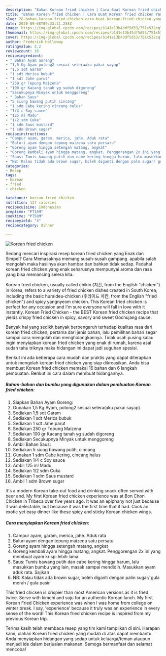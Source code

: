```yaml
---
description: "Bahan Korean fried chicken | Cara Buat Korean fried chicken Yang Bisa Manjain Lidah"
title: "Bahan Korean fried chicken | Cara Buat Korean fried chicken Yang Bisa Manjain Lidah"
slug: 28-bahan-korean-fried-chicken-cara-buat-korean-fried-chicken-yang-bisa-manjain-lidah
date: 2020-09-08T09:33:31.258Z
image: https://img-global.cpcdn.com/recipes/b141e13b43df5d53/751x532cq70/korean-fried-chicken-foto-resep-utama.jpg
thumbnail: https://img-global.cpcdn.com/recipes/b141e13b43df5d53/751x532cq70/korean-fried-chicken-foto-resep-utama.jpg
cover: https://img-global.cpcdn.com/recipes/b141e13b43df5d53/751x532cq70/korean-fried-chicken-foto-resep-utama.jpg
author: Frederick Holloway
ratingvalue: 3.2
reviewcount: 10
recipeingredient:
- " Bahan Ayam Goreng"
- "1,5 Kg Ayam potong2 sesuai seleraaku pakai sayap"
- "1,5 sdt Garam"
- "1 sdt Merica bubuk"
- "1 sdt Jahe parut"
- "250 gr Tepung Maizena"
- "100 gr Kacang tanah yg sudah digoreng"
- "Secukupnya Minyak untuk menggoreng"
- " Bahan Saus"
- "5 siung bawang putih cincang"
- "1 sdm Cabe kering cincang halus"
- "1/4 c Soy sauce"
- "125 ml Madu"
- "1/2 sdm Cuka"
- "1 sdm Saus mustard"
- "1 sdm Brown sugar"
recipeinstructions:
- "Campur ayam, garam, merica, jahe. Aduk rata"
- "Baluri ayam dengan tepung maizena satu persatu"
- "Goreng ayam hingga setengah matang, angkat"
- "Goreng kembali ayam hingga matang, angkat. Penggorengan 2x ini yang membuat ayam krispi lebih lama"
- "Saus: Tumis bawang putih dan cabe kering hingga harum, lalu masukkan bumbu yang lain, masak sampai mendidih. Masukkan ayam aduk rata. Sajikan"
- "NB: Kalau tidak ada brown sugar, boleh diganti dengan palm sugar/ gula merah / gula pasir"
categories:
- Resep
tags:
- korean
- fried
- chicken

katakunci: korean fried chicken 
nutrition: 127 calories
recipecuisine: Indonesian
preptime: "PT18M"
cooktime: "PT58M"
recipeyield: "4"
recipecategory: Dinner

---
```



![Korean fried chicken](https://img-global.cpcdn.com/recipes/b141e13b43df5d53/751x532cq70/korean-fried-chicken-foto-resep-utama.jpg)

Sedang mencari inspirasi resep korean fried chicken yang Enak dan Simpel? Cara Memasaknya memang susah-susah gampang. apabila salah mengolah maka hasilnya akan hambar dan bahkan tidak sedap. Padahal korean fried chicken yang enak seharusnya mempunyai aroma dan rasa yang bisa memancing selera kita.

Korean fried chicken, usually called chikin (치킨, from the English &#34;chicken&#34;) in Korea, refers to a variety of fried chicken dishes created in South Korea, including the basic huraideu-chicken (후라이드 치킨, from the English &#34;fried chicken&#34;) and spicy yangnyeom chicken. This Korean fried chicken is perfect for any occasion and I&#39;m sure everyone will fall in love with it instantly. Korean Fried Chicken - the BEST Korean fried chicken recipe that yields crispy fried chicken in spicy, savory and sweet Gochujang sauce.

Banyak hal yang sedikit banyak berpengaruh terhadap kualitas rasa dari korean fried chicken, pertama dari jenis bahan, lalu pemilihan bahan segar sampai cara mengolah dan menghidangkannya. Tidak usah pusing kalau ingin menyiapkan korean fried chicken yang enak di rumah, karena asal sudah tahu triknya maka hidangan ini dapat jadi suguhan spesial.


Berikut ini ada beberapa cara mudah dan praktis yang dapat diterapkan untuk mengolah korean fried chicken yang siap dikreasikan. Anda bisa membuat Korean fried chicken memakai 16 bahan dan 6 langkah pembuatan. Berikut ini cara dalam membuat hidangannya.

<!--inarticleads1-->

##### Bahan-bahan dan bumbu yang digunakan dalam pembuatan Korean fried chicken:

1. Siapkan  Bahan Ayam Goreng:
1. Gunakan 1,5 Kg Ayam, potong2 sesuai selera(aku pakai sayap)
1. Sediakan 1,5 sdt Garam
1. Sediakan 1 sdt Merica bubuk
1. Sediakan 1 sdt Jahe parut
1. Sediakan 250 gr Tepung Maizena
1. Sediakan 100 gr Kacang tanah yg sudah digoreng
1. Sediakan Secukupnya Minyak untuk menggoreng
1. Ambil  Bahan Saus:
1. Sediakan 5 siung bawang putih, cincang
1. Gunakan 1 sdm Cabe kering, cincang halus
1. Sediakan 1/4 c Soy sauce
1. Ambil 125 ml Madu
1. Sediakan 1/2 sdm Cuka
1. Sediakan 1 sdm Saus mustard
1. Ambil 1 sdm Brown sugar


It&#39;s a modern Korean take-out food and drinking snack often served with beer and. My first Korean fried chicken experience was at Bon Chon Chicken in Tribeca over five years ago. It was an epiphany not just because it was delectable, but because it was the first time that it had. Cook an exotic yet easy dinner like these spicy and sticky Korean chicken wings. 

<!--inarticleads2-->

##### Cara menyiapkan Korean fried chicken:

1. Campur ayam, garam, merica, jahe. Aduk rata
1. Baluri ayam dengan tepung maizena satu persatu
1. Goreng ayam hingga setengah matang, angkat
1. Goreng kembali ayam hingga matang, angkat. Penggorengan 2x ini yang membuat ayam krispi lebih lama
1. Saus: Tumis bawang putih dan cabe kering hingga harum, lalu masukkan bumbu yang lain, masak sampai mendidih. Masukkan ayam aduk rata. Sajikan
1. NB: Kalau tidak ada brown sugar, boleh diganti dengan palm sugar/ gula merah / gula pasir


This fried chicken is crispier than most American versions as it is fried twice. Serve with kimchi and soju for an authentic Korean lunch. My first Korean Fried Chicken experience was when I was home from college on winter break. I say, &#39;experience&#39; because it truly was an experience in every sense of the word! This Korean fried chicken recipe is inspired from my previous Korean trip. 

Terima kasih telah membaca resep yang tim kami tampilkan di sini. Harapan kami, olahan Korean fried chicken yang mudah di atas dapat membantu Anda menyiapkan hidangan yang sedap untuk keluarga/teman ataupun menjadi ide dalam berjualan makanan. Semoga bermanfaat dan selamat mencoba!
